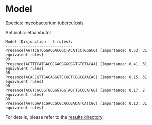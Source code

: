 
# Model

Species: mycobacterium tuberculosis

Antibiotic: ethambutol

```
Model (Disjunction - 5 rules):
------------------------------
Presence(AATTCGTCGGACGACGGCTACATCCTGGGCG) [Importance: 0.53, 31 equivalent rules]
OR
Presence(ACTTTCATGACGCGACGGGCGGTGTGTACAA) [Importance: 0.41, 31 equivalent rules]
OR
Presence(ACACCGTTGACAGGGTCCGGTCGGCGAACAC) [Importance: 0.15, 31 equivalent rules]
OR
Presence(ACGTCGCCGTGCGGGTGGTAGTTGCCCATGG) [Importance: 0.17, 2 equivalent rules]
OR
Presence(AATCGAATCGACCGCGCACCGACATCATCGC) [Importance: 0.13, 31 equivalent rules]

```

For details, please refer to the [results directory](../../../../../results/scm_b/mycobacterium+tuberculosis/ethambutol/repeat_8/).


